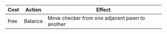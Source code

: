 | Cost | Action  | Effect                                         |
| ---- | ------- | ---------------------------------------------- |
| free | Balance | Move checker from one adjacent pawn to another |
